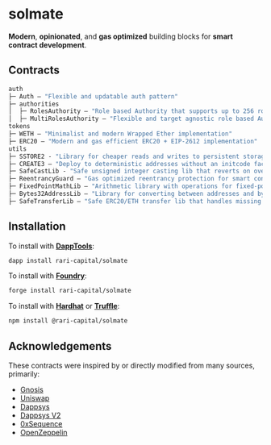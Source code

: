 # solmate

**Modern**, **opinionated**, and **gas optimized** building blocks for **smart contract development**.

## Contracts

```ml
auth
├─ Auth — "Flexible and updatable auth pattern"
├─ authorities
│  ├─ RolesAuthority — "Role based Authority that supports up to 256 roles"
│  ├─ MultiRolesAuthority — "Flexible and target agnostic role based Authority"
tokens
├─ WETH — "Minimalist and modern Wrapped Ether implementation"
├─ ERC20 — "Modern and gas efficient ERC20 + EIP-2612 implementation"
utils
├─ SSTORE2 - "Library for cheaper reads and writes to persistent storage"
├─ CREATE3 — "Deploy to deterministic addresses without an initcode factor"
├─ SafeCastLib - "Safe unsigned integer casting lib that reverts on overflow"
├─ ReentrancyGuard — "Gas optimized reentrancy protection for smart contracts"
├─ FixedPointMathLib — "Arithmetic library with operations for fixed-point numbers"
├─ Bytes32AddressLib — "Library for converting between addresses and bytes32 values"
├─ SafeTransferLib — "Safe ERC20/ETH transfer lib that handles missing return values"
```

## Installation

To install with [**DappTools**](https://github.com/dapphub/dapptools):

```sh
dapp install rari-capital/solmate
```

To install with [**Foundry**](https://github.com/gakonst/foundry):

```sh
forge install rari-capital/solmate
```

To install with [**Hardhat**](https://github.com/nomiclabs/hardhat) or [**Truffle**](https://github.com/trufflesuite/truffle):

```sh
npm install @rari-capital/solmate
```

## Acknowledgements

These contracts were inspired by or directly modified from many sources, primarily:

- [Gnosis](https://github.com/gnosis/gp-v2-contracts)
- [Uniswap](https://github.com/Uniswap/uniswap-lib)
- [Dappsys](https://github.com/dapphub/dappsys)
- [Dappsys V2](https://github.com/dapp-org/dappsys-v2)
- [0xSequence](https://github.com/0xSequence)
- [OpenZeppelin](https://github.com/OpenZeppelin/openzeppelin-contracts)
